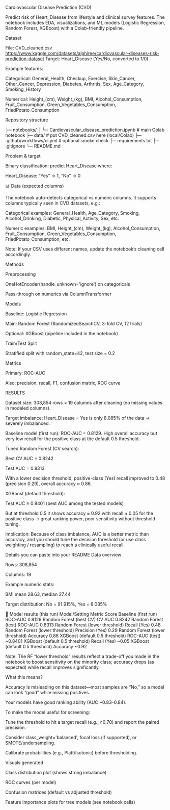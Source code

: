Cardiovascular Disease Prediction (CVD)

Predict risk of Heart_Disease from lifestyle and clinical survey features.
The notebook includes EDA, visualizations, and ML models (Logistic Regression, Random Forest, XGBoost) with a Colab-friendly pipeline.


Dataset

File: CVD_cleaned.csv 
https://www.kaggle.com/datasets/alphiree/cardiovascular-diseases-risk-prediction-dataset 
Target: Heart_Disease (Yes/No, converted to 1/0)

Example features:

Categorical: General_Health, Checkup, Exercise, Skin_Cancer, Other_Cancer, Depression, Diabetes, Arthritis, Sex, Age_Category, Smoking_History

Numerical: Height_(cm), Weight_(kg), BMI, Alcohol_Consumption, Fruit_Consumption, Green_Vegetables_Consumption, FriedPotato_Consumption

Repository structure

├─ notebooks/
│  └─ Cardiovascular_disease_prediction.ipynb   # main Colab notebook
├─ data/                                        # put CVD_cleaned.csv here (local/Colab)
├─ .github/workflows/ci.yml                     # optional smoke check
├─ requirements.txt
├─ .gitignore
└─ README.md



Problem & target

Binary classification: predict Heart_Disease where:

Heart_Disease: “Yes” → 1, “No” → 0

📊 Data (expected columns)

The notebook auto-detects categorical vs numeric columns. It supports columns typically seen in CVD datasets, e.g.:

Categorical examples: General_Health, Age_Category, Smoking, Alcohol_Drinking, Diabetic, Physical_Activity, Sex, etc.

Numeric examples: BMI, Height_(cm), Weight_(kg), Alcohol_Consumption, Fruit_Consumption, Green_Vegetables_Consumption, FriedPotato_Consumption, etc.

Note: If your CSV uses different names, update the notebook’s cleaning cell accordingly.

 Methods

Preprocessing

OneHotEncoder(handle_unknown='ignore') on categoricals

Pass-through on numerics via ColumnTransformer

Models

Baseline: Logistic Regression

Main: Random Forest (RandomizedSearchCV, 3-fold CV, 12 trials)

Optional: XGBoost (pipeline included in the notebook)

Train/Test Split

Stratified split with random_state=42, test size = 0.2

Metrics

Primary: ROC-AUC

Also: precision, recall, F1, confusion matrix, ROC curve


RESULTS

Dataset size: 308,854 rows × 19 columns after cleaning (no missing values in modeled columns).

Target imbalance: Heart_Disease = Yes is only 8.085% of the data → severely imbalanced.

Baseline model (first run): ROC-AUC = 0.8129. High overall accuracy but very low recall for the positive class at the default 0.5 threshold.

Tuned Random Forest (CV search):

Best CV AUC = 0.8242

Test AUC = 0.8313

With a lower decision threshold, positive-class (Yes) recall improved to 0.48 (precision 0.29), overall accuracy ≈ 0.86.

XGBoost (default threshold):

Test AUC ≈ 0.8401 (best AUC among the tested models)

But at threshold 0.5 it shows accuracy ≈ 0.92 with recall ≈ 0.05 for the positive class → great ranking power, poor sensitivity without threshold tuning.

Implication: Because of class imbalance, AUC is a better metric than accuracy, and you should tune the decision threshold (or use class weighting / resampling) to reach a clinically useful recall.

Details you can paste into your README
 Data overview

Rows: 308,854

Columns: 19

Example numeric stats:

BMI mean 28.63, median 27.44

Target distribution: No = 91.915%, Yes = 8.085%

🔬 Model results (this run)
Model/Setting	Metric	Score
Baseline (first run)	ROC-AUC	0.8129
Random Forest (best CV)	CV AUC	0.8242
Random Forest (test)	ROC-AUC	0.8313
Random Forest (lower threshold)	Recall (Yes)	0.48
Random Forest (lower threshold)	Precision (Yes)	0.29
Random Forest (lower threshold)	Accuracy	0.86
XGBoost (default 0.5 threshold)	ROC-AUC (test)	~0.8401
XGBoost (default 0.5 threshold)	Recall (Yes)	~0.05
XGBoost (default 0.5 threshold)	Accuracy	~0.92

Note: The RF “lower threshold” results reflect a trade-off you made in the notebook to boost sensitivity on the minority class; accuracy drops (as expected) while recall improves significantly.

 What this means? 

Accuracy is misleading on this dataset—most samples are “No,” so a model can look “good” while missing positives.

Your models have good ranking ability (AUC ~0.83–0.84).

To make the model useful for screening:

Tune the threshold to hit a target recall (e.g., ≥0.70) and report the paired precision.

Consider class_weight='balanced', focal loss (if supported), or SMOTE/undersampling.

Calibrate probabilities (e.g., Platt/Isotonic) before thresholding.

Visuals generated

Class distribution plot (shows strong imbalance)

ROC curves (per model)

Confusion matrices (default vs adjusted threshold)

Feature importance plots for tree models (see notebook cells)

